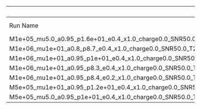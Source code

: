 |                                                                | 0                    | 1                           |
|:---------------------------------------------------------------|:---------------------|:----------------------------|
| Run Name                                                       | 95 Bound Charge      | 95 Percent Bound Sqrt Alpha |
| M1e+05_mu5.0_a0.95_p1.6e+01_e0.4_x1.0_charge0.0_SNR50.0_T0.5   | 0.015239862756424541 | 1.2132622466933716          |
| M1e+06_mu1e+01_a0.8_p8.7_e0.4_x1.0_charge0.0_SNR50.0_T2.0      | 0.025501328952403316 | 3.132790884312352           |
| M1e+06_mu1e+01_a0.95_p1e+01_e0.4_x1.0_charge0.0_SNR50.0_T4.0   | 0.016012731823270093 | 2.479166091717486           |
| M1e+06_mu1e+01_a0.95_p8.3_e0.4_x1.0_charge0.0_SNR50.0_T2.0     | 0.02301559487463186  | 2.9363559308228715          |
| M1e+06_mu1e+01_a0.95_p8.4_e0.2_x1.0_charge0.0_SNR50.0_T2.0     | 0.026357699135012763 | 3.186443222215944           |
| M5e+05_mu1e+01_a0.95_p1.2e+01_e0.4_x1.0_charge0.0_SNR50.0_T2.0 | 0.015294073153725342 | 2.403261751740537           |
| M5e+05_mu5.0_a0.95_p1e+01_e0.4_x1.0_charge0.0_SNR50.0_T2.0     | 0.016152551389994753 | 1.2396801152424235          |